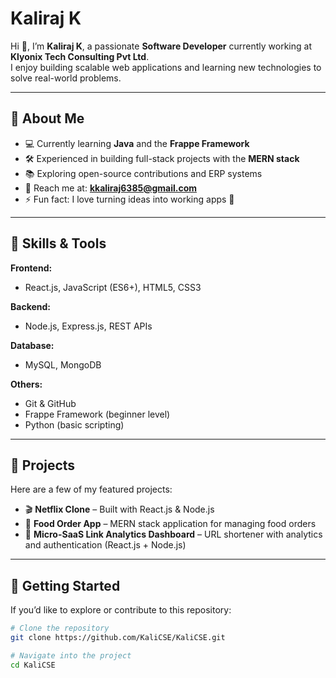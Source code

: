 # Kaliraj K

Hi 👋, I’m **Kaliraj K**, a passionate **Software Developer** currently working at **Klyonix Tech Consulting Pvt Ltd**.  
I enjoy building scalable web applications and learning new technologies to solve real-world problems.  

---

## 🌱 About Me
- 💻 Currently learning **Java** and the **Frappe Framework**  
- 🛠️ Experienced in building full-stack projects with the **MERN stack**  
- 📚 Exploring open-source contributions and ERP systems  
- 📧 Reach me at: **kkaliraj6385@gmail.com**  
- ⚡ Fun fact: I love turning ideas into working apps 🚀  

---

## 🧰 Skills & Tools

**Frontend:**  
- React.js, JavaScript (ES6+), HTML5, CSS3  

**Backend:**  
- Node.js, Express.js, REST APIs  

**Database:**  
- MySQL, MongoDB  

**Others:**  
- Git & GitHub  
- Frappe Framework (beginner level)  
- Python (basic scripting)  

---

## 📌 Projects

Here are a few of my featured projects:

- 🎬 **Netflix Clone** – Built with React.js & Node.js  
- 🍔 **Food Order App** – MERN stack application for managing food orders  
- 🔗 **Micro-SaaS Link Analytics Dashboard** – URL shortener with analytics and authentication (React.js + Node.js)  

---

## 🚀 Getting Started

If you’d like to explore or contribute to this repository:  

```bash
# Clone the repository
git clone https://github.com/KaliCSE/KaliCSE.git

# Navigate into the project
cd KaliCSE
